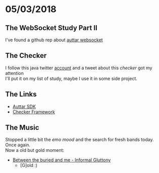 # 05/03/2018

## The WebSocket Study Part II   

I've found a github rep about [auttar websocket](https://github.com/felipejsm/auttar-sdk)

## The Checker
I follow this java twitter [account](https://twitter.com/java) and a tweet about this _checker_ got my attention     
I'll put it on my list of study, maybe I use it in some side project.    

## The Links
- [Auttar SDK](https://github.com/alexandreclayton/auttar-sdk)
- [Checker Framework](https://checkerframework.org/)


## The Music

Stopped a little bit the _emo mood_ and the search for fresh bands today. Once again.   
Now a old but gold moment:      

- [Between the buried and me - Informal Gluttony](https://www.youtube.com/watch?v=MdnYwprywSg)    
  - [G]old :)

